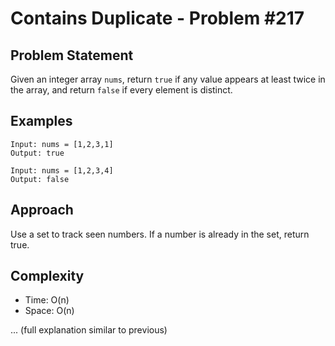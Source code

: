 # Contains Duplicate - Problem #217

## Problem Statement
Given an integer array `nums`, return `true` if any value appears at least twice in the array, and return `false` if every element is distinct.

## Examples
```
Input: nums = [1,2,3,1]
Output: true

Input: nums = [1,2,3,4]
Output: false
```

## Approach
Use a set to track seen numbers. If a number is already in the set, return true.

## Complexity
- Time: O(n)
- Space: O(n)

... (full explanation similar to previous)
